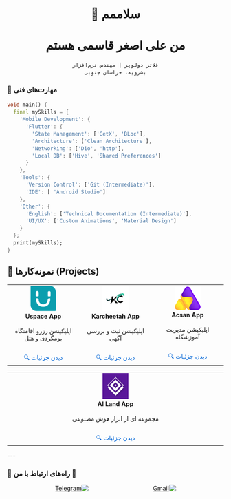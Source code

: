<div align="center">


# 👋 سلاممم

# من علی اصغر قاسمی هستم 

`فلاتر دولوپر | مهندس نرم‌افزار`  
`بشرویه، خراسان جنوبی`

</div>

### 🧰 **مهارت‌های فنی**  
```dart
void main() {
  final mySkills = {
    'Mobile Development': {
      'Flutter': {
        'State Management': ['GetX', 'BLoc'],
        'Architecture': ['Clean Architecture'],
        'Networking': ['Dio', 'http'],
        'Local DB': ['Hive', 'Shared Preferences']
      }
    },
    'Tools': {
      'Version Control': ['Git (Intermediate)'],
      'IDE': [ 'Android Studio']
    },
    'Other': {
      'English': ['Technical Documentation (Intermediate)'],
      'UI/UX': ['Custom Animations', 'Material Design']
    }
  };
  print(mySkills);
}
```

## 📁 نمونه‌کارها (Projects)

<table>
  <tr>
    <td align="center" width="25%">
      <img src="assets/logo/Uspace-logo-sign.png" width="60" />
      <br/><strong>Uspace App</strong>
      <br/><br/>اپلیکیشن رزرو اقامتگاه بومگردی و هتل
<br/><br/><a href="projects/uspace"
   style="display: inline-flex; align-items: center; color: #0366d6; font-size: 14px; text-decoration: none; margin-top: 10px;">🔍 دیدن جزئیات
</a>
    </td>
    <td align="center" width="25%">
      <img src="assets/logo/karchita.png" width="60" />
      <br/><strong>Karcheetah App</strong>
      <br/><br/>اپلیکیشن ثبت و بررسی آگهی
<br/><br/><a href="projects/karchita"
   style="display: inline-flex; align-items: center; color: #0366d6; font-size: 14px; text-decoration: none; margin-top: 10px;">🔍 دیدن جزئیات
</a>
          <td align="center" width="25%">
      <img src="assets/logo/acsan.png" width="60" />
      <br/><strong>Acsan App</strong>
      <br/><br/>اپلیکیشن مدیریت آموزشگاه
<br/><br/><a href="projects/acsan"
   style="display: inline-flex; align-items: center; color: #0366d6; font-size: 14px; text-decoration: none; margin-top: 10px;">🔍 دیدن جزئیات
</a>
    </td>
</table>

<table>
  <tr>
    <td align="center" width="25%">
      <img src="assets/logo/AiLand.png" width="60" />
      <br/><strong>AI Land App</strong>
      <br/><br/>مجموعه ای از ابزار هوش مصنوعی
<br/><br/><a href="projects/AiLand"
   style="display: inline-flex; align-items: center; color: #0366d6; font-size: 14px; text-decoration: none; margin-top: 10px;">🔍 دیدن جزئیات

</table>
---

### 💬 راه‌های ارتباط با من 💬

<div align="center" dir="rtl">
  <div style="display: flex; justify-content: center; gap: 150px; flex-wrap: wrap;">
    <a href="mailto:aliasgharghasemi51@gmail.com">
      <img src="https://img.icons8.com/color/48/000000/gmail-new.png" width="48" title="Gmail" />
    </a>    
    <a href="https://t.me/Aag144">
      <img src="https://img.icons8.com/color/48/000000/telegram-app--v1.png" width="48" title="Telegram" />
    </a>
  </div>
</div>
